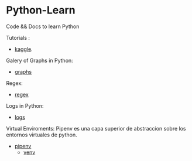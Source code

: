 # Python-Learn
Code &amp;&amp; Docs to learn Python


Tutorials :
- [kaggle](https://www.kaggle.com/learn/python).

Galery of Graphs in Python:
- [graphs](https://www.python-graph-gallery.com)


Regex:
- [regex](https://www.w3schools.com/python/python_regex.asp)


Logs in Python:
- [logs](https://docs.python.org/3/howto/logging.html)


Virtual Enviroments:
Pipenv es una capa superior de abstraccion sobre los entornos virtuales de python.
- [pipenv](https://pipenv.pypa.io/en/latest/)
  -  [venv](https://docs.python.org/3/library/venv.html)

